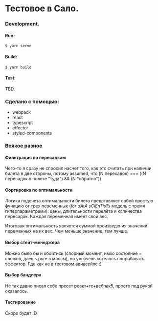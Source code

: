 # Тестовое в Сало.
### Development.
#### Run:
```$ yarn serve```
#### Build:
```$ yarn build```
#### Test:
TBD.

### Сделано с помощью:
- webpack
- react
- typescript
- effector
- styled-components

### Всякое разное
#### Фильтрация по пересадкам
Чего-то я сразу не спросил насчет того, как это считать при наличии билета в две стороны, 
потому assumed, что (N пересадок) === ((N пересадок в полете "туда") && (N "обратно")) 

#### Сортировка по оптимальности
Логика подсчета оптимальности билета представляет собой простую функцию от трех переменных 
(_for dAtA sCiEnTisTs_  модель с тремя гиперпараметрами):
цены, длительности перелёта и количества пересадок. Каждая переменная имеет свой вес. 

Итоговая оптимальность является суммой произведения значений переменных на их вес. 
Чем меньше значение, тем лучше.

#### Выбор стейт-менеджера
Можно было бы и обойтись (спорный момент, имхо состояние = сложно, даешь pure в массы), но уж очень хотелось попробовать эффектор. Где как не в тестовом авиасейлс :)

#### Выбор бандлера
Не так давно писал себе пресет реакт+тс+вебпак5, просто под рукой оказалось.

#### Тестирование
Скоро будет :D




